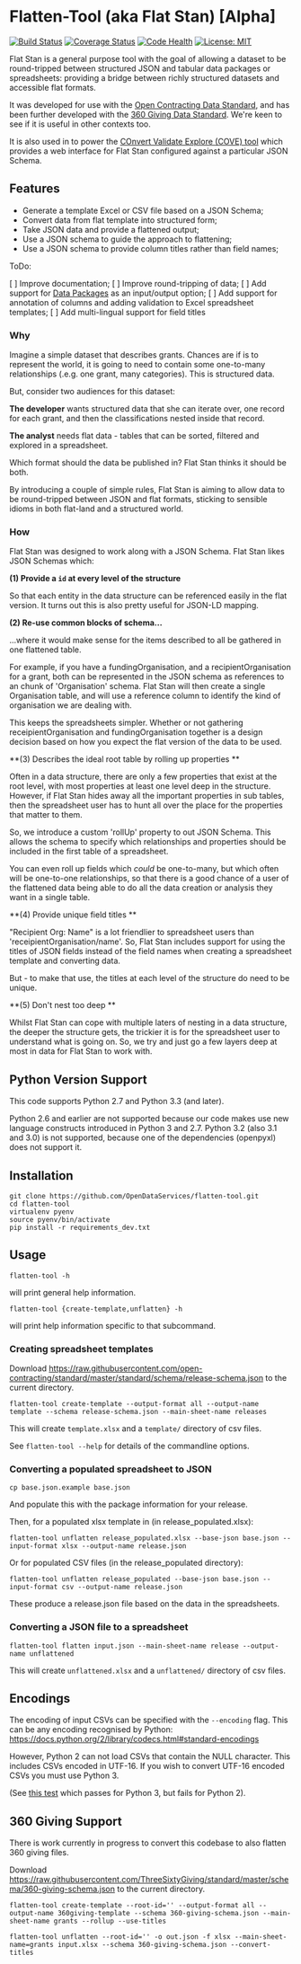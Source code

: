 Flatten-Tool (aka Flat Stan) [Alpha]
============

[![Build Status](https://travis-ci.org/OpenDataServices/flatten-tool.svg?branch=master)](https://travis-ci.org/OpenDataServices/flatten-tool)
[![Coverage Status](https://img.shields.io/coveralls/OpenDataServices/flatten-tool.svg)](https://coveralls.io/r/OpenDataServices/flatten-tool?branch=master)
[![Code Health](https://landscape.io/github/OpenDataServices/flatten-tool/master/landscape.png)](https://landscape.io/github/OpenDataServices/flatten-tool/master)
[![License: MIT](https://img.shields.io/badge/license-MIT-blue.svg)](https://github.com/OpenDataServices/flatten-tool/blob/master/LICENSE)

Flat Stan is a general purpose tool with the goal of allowing a dataset to be round-tripped between structured JSON and tabular data packages or spreadsheets: providing a bridge between richly structured datasets and accessible flat formats. 

It was developed for use with the [Open Contracting Data Standard](http://standard.open-contracting.ogr), and has been further developed with the [360 Giving Data Standard](http://docs.threesixtygiving.ogr). We're keen to see if it is useful in other contexts too. 

It is also used in to power the [COnvert Validate Explore (COVE) tool](https://github.com/OpenDataServices/cove) which provides a web interface for Flat Stan configured against a particular JSON Schema. 

## Features

* Generate a template Excel or CSV file based on a JSON Schema;
* Convert data from flat template into structured form;
* Take JSON data and provide a flattened output;
* Use a JSON schema to guide the approach to flattening; 
* Use a JSON schema to provide column titles rather than field names;

ToDo:

[ ] Improve documentation;
[ ] Improve round-tripping of data;
[ ] Add support for [Data Packages](http://data.okfn.org/doc/data-package) as an input/output option;
[ ] Add support for annotation of columns and adding validation to Excel spreadsheet templates;
[ ] Add multi-lingual support for field titles

### Why
Imagine a simple dataset that describes grants. Chances are if is to represent the world, it is going to need to contain some one-to-many relationships (.e.g. one grant, many categories). This is structured data. 

But, consider two audiences for this dataset:

**The developer** wants structured data that she can iterate over, one record for each grant, and then the classifications nested inside that record. 

**The analyst** needs flat data - tables that can be sorted, filtered and explored in a spreadsheet. 

Which format should the data be published in? Flat Stan thinks it should be both. 

By introducing a couple of simple rules, Flat Stan is aiming to allow data to be round-tripped between JSON and flat formats, sticking to sensible idioms in both flat-land and a structured world. 

### How 

Flat Stan was designed to work along with a JSON Schema. Flat Stan likes JSON Schemas which:

**(1) Provide a ```id``` at every level of the structure**

So that each entity in the data structure can be referenced easily in the flat version. It turns out this is also pretty useful for JSON-LD mapping.

**(2) Re-use common blocks of schema...**

...where it would make sense for the items described to all be gathered in one flattened table.

For example, if you have a fundingOrganisation, and a recipientOrganisation for a grant, both can be represented in the JSON schema as references to an chunk of 'Organisation' schema. Flat Stan will then create a single Organisation table, and will use a reference column to identify the kind of organisation we are dealing with. 

This keeps the spreadsheets simpler. Whether or not gathering receipientOrganisation and fundingOrganisation together is a design decision based on how you expect the flat version of the data to be used. 

**(3) Describes the ideal root table by rolling up properties **

Often in a data structure, there are only a few properties that exist at the root level, with most properties at least one level deep in the structure. However, if Flat Stan hides away all the important properties in sub tables, then the spreadsheet user has to hunt all over the place for the properties that matter to them.

So, we introduce a custom 'rollUp' property to out JSON Schema. This allows the schema to specify which relationships and properties should be included in the first table of a spreadsheet.

You can even roll up fields which *could* be one-to-many, but which often will be one-to-one relationships, so that there is a good chance of a user of the flattened data being able to do all the data creation or analysis they want in a single table.

**(4) Provide unique field titles **

"Recipient Org: Name" is a lot friendlier to spreadsheet users than 'receipientOrganisation/name'. So, Flat Stan includes support for using the titles of JSON fields instead of the field names when creating a spreadsheet template and converting data.

But - to make that use, the titles at each level of the structure do need to be unique.

**(5) Don't nest too deep **

Whilst Flat Stan can cope with multiple laters of nesting in a data structure, the deeper the structure gets, the trickier it is for the spreadsheet user to understand what is going on. So, we try and just go a few layers deep at most in data for Flat Stan to work with. 




Python Version Support
----------------------

This code supports Python 2.7 and Python 3.3 (and later).

Python 2.6 and earlier are not supported because our code makes use new language constructs introduced in Python 3 and 2.7. Python 3.2 (also 3.1 and 3.0) is not supported, because one of the dependencies (openpyxl) does not support it.

Installation
------------

    git clone https://github.com/OpenDataServices/flatten-tool.git
    cd flatten-tool
    virtualenv pyenv
    source pyenv/bin/activate
    pip install -r requirements_dev.txt

Usage
-----

    flatten-tool -h

will print general help information.

    flatten-tool {create-template,unflatten} -h

will print help information specific to that subcommand.


### Creating spreadsheet templates

Download https://raw.githubusercontent.com/open-contracting/standard/master/standard/schema/release-schema.json to the current directory.

    flatten-tool create-template --output-format all --output-name template --schema release-schema.json --main-sheet-name releases

This will create `template.xlsx` and a `template/` directory of csv files.

See `flatten-tool --help` for details of the commandline options.


### Converting a populated spreadsheet to JSON

    cp base.json.example base.json

And populate this with the package information for your release.

Then, for a populated xlsx template in (in release_populated.xlsx):

    flatten-tool unflatten release_populated.xlsx --base-json base.json --input-format xlsx --output-name release.json  

Or for populated CSV files (in the release_populated directory):

    flatten-tool unflatten release_populated --base-json base.json --input-format csv --output-name release.json  

These produce a release.json file based on the data in the spreadsheets.


### Converting a JSON file to a spreadsheet

    flatten-tool flatten input.json --main-sheet-name release --output-name unflattened

This will create `unflattened.xlsx` and a `unflattened/` directory of csv files.



Encodings
---------

The encoding of input CSVs can be specified with the `--encoding` flag. This can be any encoding recognised by Python: https://docs.python.org/2/library/codecs.html#standard-encodings

However, Python 2 can not load CSVs that contain the NULL character. This includes CSVs encoded in UTF-16. If you wish to convert UTF-16 encoded CSVs you must use Python 3.

(See [this test](https://github.com/OpenDataServices/flatten-tool/blob/d7db1125fef079302dcd372593c471c527aff7fb/flattentool/tests/test_input.py#L114) which passes for Python 3, but fails for Python 2).


360 Giving Support
------------------

There is work currently in progress to convert this codebase to also flatten 360 giving files.

Download https://raw.githubusercontent.com/ThreeSixtyGiving/standard/master/schema/360-giving-schema.json to the current directory.

    flatten-tool create-template --root-id='' --output-format all --output-name 360giving-template --schema 360-giving-schema.json --main-sheet-name grants --rollup --use-titles

    flatten-tool unflatten --root-id='' -o out.json -f xlsx --main-sheet-name=grants input.xlsx --schema 360-giving-schema.json --convert-titles
